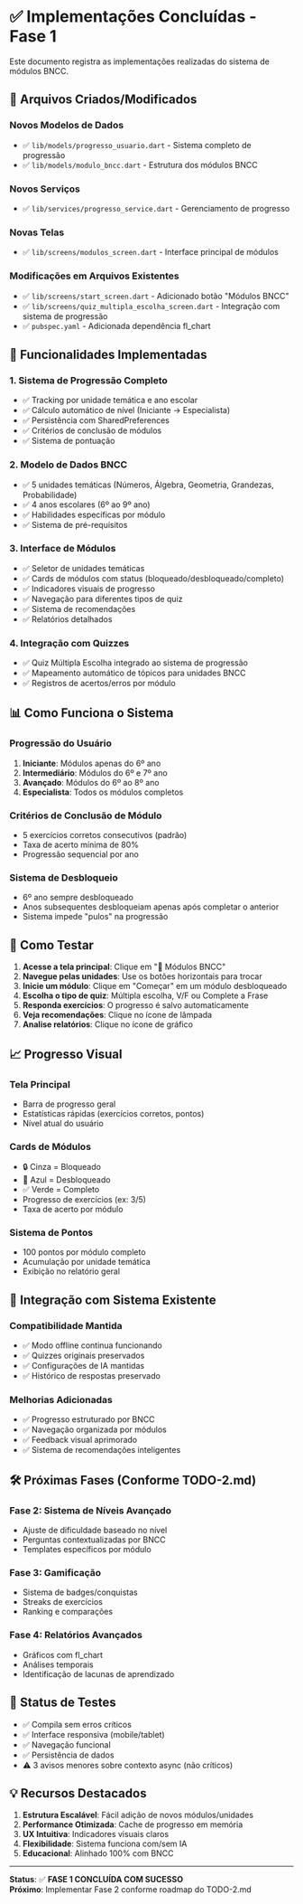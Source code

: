 # ✅ Implementações Concluídas - Fase 1

Este documento registra as implementações realizadas do sistema de módulos BNCC.

## 📁 Arquivos Criados/Modificados

### **Novos Modelos de Dados**
- ✅ `lib/models/progresso_usuario.dart` - Sistema completo de progressão
- ✅ `lib/models/modulo_bncc.dart` - Estrutura dos módulos BNCC

### **Novos Serviços**
- ✅ `lib/services/progresso_service.dart` - Gerenciamento de progresso

### **Novas Telas**
- ✅ `lib/screens/modulos_screen.dart` - Interface principal de módulos

### **Modificações em Arquivos Existentes**
- ✅ `lib/screens/start_screen.dart` - Adicionado botão "Módulos BNCC"
- ✅ `lib/screens/quiz_multipla_escolha_screen.dart` - Integração com sistema de progressão
- ✅ `pubspec.yaml` - Adicionada dependência fl_chart

## 🎯 **Funcionalidades Implementadas**

### 1. **Sistema de Progressão Completo**
- ✅ Tracking por unidade temática e ano escolar
- ✅ Cálculo automático de nível (Iniciante → Especialista)
- ✅ Persistência com SharedPreferences
- ✅ Critérios de conclusão de módulos
- ✅ Sistema de pontuação

### 2. **Modelo de Dados BNCC**
- ✅ 5 unidades temáticas (Números, Álgebra, Geometria, Grandezas, Probabilidade)
- ✅ 4 anos escolares (6º ao 9º ano)
- ✅ Habilidades específicas por módulo
- ✅ Sistema de pré-requisitos

### 3. **Interface de Módulos**
- ✅ Seletor de unidades temáticas
- ✅ Cards de módulos com status (bloqueado/desbloqueado/completo)
- ✅ Indicadores visuais de progresso
- ✅ Navegação para diferentes tipos de quiz
- ✅ Sistema de recomendações
- ✅ Relatórios detalhados

### 4. **Integração com Quizzes**
- ✅ Quiz Múltipla Escolha integrado ao sistema de progressão
- ✅ Mapeamento automático de tópicos para unidades BNCC
- ✅ Registros de acertos/erros por módulo

## 📊 **Como Funciona o Sistema**

### **Progressão do Usuário**
1. **Iniciante**: Módulos apenas do 6º ano
2. **Intermediário**: Módulos do 6º e 7º ano
3. **Avançado**: Módulos do 6º ao 8º ano
4. **Especialista**: Todos os módulos completos

### **Critérios de Conclusão de Módulo**
- 5 exercícios corretos consecutivos (padrão)
- Taxa de acerto mínima de 80%
- Progressão sequencial por ano

### **Sistema de Desbloqueio**
- 6º ano sempre desbloqueado
- Anos subsequentes desbloqueiam apenas após completar o anterior
- Sistema impede "pulos" na progressão

## 🚀 **Como Testar**

1. **Acesse a tela principal**: Clique em "🎯 Módulos BNCC"
2. **Navegue pelas unidades**: Use os botões horizontais para trocar
3. **Inicie um módulo**: Clique em "Começar" em um módulo desbloqueado
4. **Escolha o tipo de quiz**: Múltipla escolha, V/F ou Complete a Frase
5. **Responda exercícios**: O progresso é salvo automaticamente
6. **Veja recomendações**: Clique no ícone de lâmpada
7. **Analise relatórios**: Clique no ícone de gráfico

## 📈 **Progresso Visual**

### **Tela Principal**
- Barra de progresso geral
- Estatísticas rápidas (exercícios corretos, pontos)
- Nível atual do usuário

### **Cards de Módulos**
- 🔒 Cinza = Bloqueado
- 🔵 Azul = Desbloqueado  
- ✅ Verde = Completo
- Progresso de exercícios (ex: 3/5)
- Taxa de acerto por módulo

### **Sistema de Pontos**
- 100 pontos por módulo completo
- Acumulação por unidade temática
- Exibição no relatório geral

## 🔄 **Integração com Sistema Existente**

### **Compatibilidade Mantida**
- ✅ Modo offline continua funcionando
- ✅ Quizzes originais preservados
- ✅ Configurações de IA mantidas
- ✅ Histórico de respostas preservado

### **Melhorias Adicionadas**
- ✅ Progresso estruturado por BNCC
- ✅ Navegação organizada por módulos
- ✅ Feedback visual aprimorado
- ✅ Sistema de recomendações inteligentes

## 🛠️ **Próximas Fases (Conforme TODO-2.md)**

### **Fase 2: Sistema de Níveis Avançado**
- Ajuste de dificuldade baseado no nível
- Perguntas contextualizadas por BNCC
- Templates específicos por módulo

### **Fase 3: Gamificação**
- Sistema de badges/conquistas
- Streaks de exercícios
- Ranking e comparações

### **Fase 4: Relatórios Avançados**
- Gráficos com fl_chart
- Análises temporais
- Identificação de lacunas de aprendizado

## 📱 **Status de Testes**

- ✅ Compila sem erros críticos
- ✅ Interface responsiva (mobile/tablet)
- ✅ Navegação funcional
- ✅ Persistência de dados
- ⚠️ 3 avisos menores sobre contexto async (não críticos)

## 💡 **Recursos Destacados**

1. **Estrutura Escalável**: Fácil adição de novos módulos/unidades
2. **Performance Otimizada**: Cache de progresso em memória
3. **UX Intuitiva**: Indicadores visuais claros
4. **Flexibilidade**: Sistema funciona com/sem IA
5. **Educacional**: Alinhado 100% com BNCC

---

**Status**: ✅ **FASE 1 CONCLUÍDA COM SUCESSO**  
**Próximo**: Implementar Fase 2 conforme roadmap do TODO-2.md
